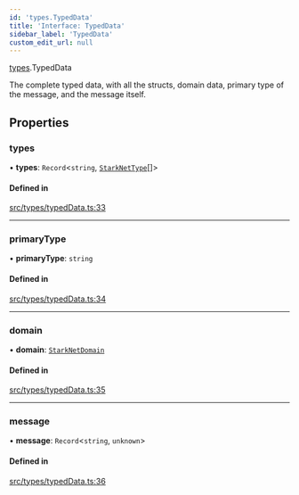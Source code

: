 ```yaml
---
id: 'types.TypedData'
title: 'Interface: TypedData'
sidebar_label: 'TypedData'
custom_edit_url: null
---
```


[types](../namespaces/types.md).TypedData

The complete typed data, with all the structs, domain data, primary type of the message, and the message itself.

## Properties

### types

• **types**: `Record`<`string`, [`StarkNetType`](../namespaces/types.md#starknettype)[]\>

#### Defined in

[src/types/typedData.ts:33](https://github.com/starknet-io/starknet.js/blob/v5.21.0/src/types/typedData.ts#L33)

---

### primaryType

• **primaryType**: `string`

#### Defined in

[src/types/typedData.ts:34](https://github.com/starknet-io/starknet.js/blob/v5.21.0/src/types/typedData.ts#L34)

---

### domain

• **domain**: [`StarkNetDomain`](types.StarkNetDomain.md)

#### Defined in

[src/types/typedData.ts:35](https://github.com/starknet-io/starknet.js/blob/v5.21.0/src/types/typedData.ts#L35)

---

### message

• **message**: `Record`<`string`, `unknown`\>

#### Defined in

[src/types/typedData.ts:36](https://github.com/starknet-io/starknet.js/blob/v5.21.0/src/types/typedData.ts#L36)
